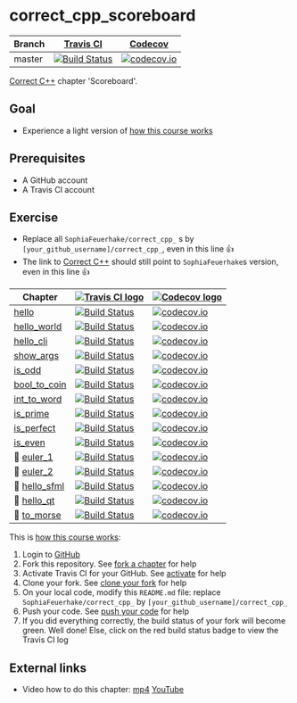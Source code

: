 # correct_cpp_scoreboard

Branch|[Travis CI](https://travis-ci.org)|[Codecov](https://www.codecov.io)
---|---|---
master|[![Build Status](https://travis-ci.org/SophiaFeuerhake/correct_cpp_scoreboard.svg?branch=master)](https://travis-ci.org/SophiaFeuerhake/correct_cpp_scoreboard)|[![codecov.io](https://codecov.io/github/SophiaFeuerhake/correct_cpp_scoreboard/coverage.svg?branch=master)](https://codecov.io/github/SophiaFeuerhake/correct_cpp_scoreboard/branch/master)

[Correct C++](https://github.com/SophiaFeuerhake/correct_cpp) chapter 'Scoreboard'.

## Goal

 * Experience a light version of [how this course works](https://github.com/SophiaFeuerhake/correct_cpp/blob/master/doc/how_this_course_works.md)

## Prerequisites

 * A GitHub account
 * A Travis CI account

## Exercise

 * Replace all `SophiaFeuerhake/correct_cpp_` s by `[your_github_username]/correct_cpp_`, even in this line :+1:
 * The link to [Correct C++](https://github.com/SophiaFeuerhake/correct_cpp) should still point to `SophiaFeuerhake`s version, even in this line :+1:

Chapter|[![Travis CI logo](TravisCI.png)](https://travis-ci.org)|[![Codecov logo](Codecov.png)](https://www.codecov.io)
---|---|---
[hello](https://github.com/SophiaFeuerhake/correct_cpp_hello)|[![Build Status](https://travis-ci.org/SophiaFeuerhake/correct_cpp_hello.svg?branch=master)](https://travis-ci.org/SophiaFeuerhake/correct_cpp_hello) | [![codecov.io](https://codecov.io/github/SophiaFeuerhake/correct_cpp_hello/coverage.svg?branch=master)](https://codecov.io/github/SophiaFeuerhake/correct_cpp_hello?branch=master)
[hello_world](https://github.com/SophiaFeuerhake/correct_cpp_hello_world)|[![Build Status](https://travis-ci.org/SophiaFeuerhake/correct_cpp_hello_world.svg?branch=master)](https://travis-ci.org/SophiaFeuerhake/correct_cpp_hello_world) | [![codecov.io](https://codecov.io/github/SophiaFeuerhake/correct_cpp_hello_world/coverage.svg?branch=master)](https://codecov.io/github/SophiaFeuerhake/correct_cpp_hello_world?branch=master)
[hello_cli](https://github.com/SophiaFeuerhake/correct_cpp_hello_cli)|[![Build Status](https://travis-ci.org/SophiaFeuerhake/correct_cpp_hello_cli.svg?branch=master)](https://travis-ci.org/SophiaFeuerhake/correct_cpp_hello_cli) | [![codecov.io](https://codecov.io/github/SophiaFeuerhake/correct_cpp_hello_cli/coverage.svg?branch=master)](https://codecov.io/github/SophiaFeuerhake/correct_cpp_hello_cli?branch=master)
[show_args](https://github.com/SophiaFeuerhake/correct_cpp_show_args)|[![Build Status](https://travis-ci.org/SophiaFeuerhake/correct_cpp_show_args.svg?branch=master)](https://travis-ci.org/SophiaFeuerhake/correct_cpp_show_args) | [![codecov.io](https://codecov.io/github/SophiaFeuerhake/correct_cpp_show_args/coverage.svg?branch=master)](https://codecov.io/github/SophiaFeuerhake/correct_cpp_show_args?branch=master)
[is_odd](https://github.com/SophiaFeuerhake/correct_cpp_is_odd)|[![Build Status](https://travis-ci.org/SophiaFeuerhake/correct_cpp_is_odd.svg?branch=master)](https://travis-ci.org/SophiaFeuerhake/correct_cpp_is_odd) | [![codecov.io](https://codecov.io/github/SophiaFeuerhake/correct_cpp_is_odd/coverage.svg?branch=master)](https://codecov.io/github/SophiaFeuerhake/correct_cpp_is_odd?branch=master)
[bool_to_coin](https://github.com/SophiaFeuerhake/correct_cpp_bool_to_coin)|[![Build Status](https://travis-ci.org/SophiaFeuerhake/correct_cpp_bool_to_coin.svg?branch=master)](https://travis-ci.org/SophiaFeuerhake/correct_cpp_bool_to_coin) | [![codecov.io](https://codecov.io/github/SophiaFeuerhake/correct_cpp_bool_to_coin/coverage.svg?branch=master)](https://codecov.io/github/SophiaFeuerhake/correct_cpp_bool_to_coin?branch=master)
[int_to_word](https://github.com/SophiaFeuerhake/correct_cpp_int_to_word)|[![Build Status](https://travis-ci.org/SophiaFeuerhake/correct_cpp_int_to_word.svg?branch=master)](https://travis-ci.org/SophiaFeuerhake/correct_cpp_int_to_word) | [![codecov.io](https://codecov.io/github/SophiaFeuerhake/correct_cpp_int_to_word/coverage.svg?branch=master)](https://codecov.io/github/SophiaFeuerhake/correct_cpp_int_to_word?branch=master)
[is_prime](https://github.com/SophiaFeuerhake/correct_cpp_is_prime)|[![Build Status](https://travis-ci.org/SophiaFeuerhake/correct_cpp_is_prime.svg?branch=master)](https://travis-ci.org/SophiaFeuerhake/correct_cpp_is_prime) | [![codecov.io](https://codecov.io/github/SophiaFeuerhake/correct_cpp_is_prime/coverage.svg?branch=master)](https://codecov.io/github/SophiaFeuerhake/correct_cpp_is_prime?branch=master)
[is_perfect](https://github.com/SophiaFeuerhake/correct_cpp_is_perfect)|[![Build Status](https://travis-ci.org/SophiaFeuerhake/correct_cpp_is_perfect.svg?branch=master)](https://travis-ci.org/SophiaFeuerhake/correct_cpp_is_perfect) | [![codecov.io](https://codecov.io/github/SophiaFeuerhake/correct_cpp_is_perfect/coverage.svg?branch=master)](https://codecov.io/github/SophiaFeuerhake/correct_cpp_is_perfect?branch=master)
[is_even](https://github.com/SophiaFeuerhake/correct_cpp_is_even)|[![Build Status](https://travis-ci.org/SophiaFeuerhake/correct_cpp_is_even.svg?branch=master)](https://travis-ci.org/SophiaFeuerhake/correct_cpp_is_even) | [![codecov.io](https://codecov.io/github/SophiaFeuerhake/correct_cpp_is_even/coverage.svg?branch=master)](https://codecov.io/github/SophiaFeuerhake/correct_cpp_is_even?branch=master)
:construction: [euler_1](https://github.com/SophiaFeuerhake/correct_cpp_euler_1)|[![Build Status](https://travis-ci.org/SophiaFeuerhake/correct_cpp_euler_1.svg?branch=master)](https://travis-ci.org/SophiaFeuerhake/correct_cpp_euler_1) | [![codecov.io](https://codecov.io/github/SophiaFeuerhake/correct_cpp_euler_1/coverage.svg?branch=master)](https://codecov.io/github/SophiaFeuerhake/correct_cpp_euler_1?branch=master)
:construction: [euler_2](https://github.com/SophiaFeuerhake/correct_cpp_euler_2)|[![Build Status](https://travis-ci.org/SophiaFeuerhake/correct_cpp_euler_2.svg?branch=master)](https://travis-ci.org/SophiaFeuerhake/correct_cpp_euler_2) | [![codecov.io](https://codecov.io/github/SophiaFeuerhake/correct_cpp_euler_2/coverage.svg?branch=master)](https://codecov.io/github/SophiaFeuerhake/correct_cpp_euler_2?branch=master)
:construction: [hello_sfml](https://github.com/SophiaFeuerhake/correct_cpp_hello_sfml)|[![Build Status](https://travis-ci.org/SophiaFeuerhake/correct_cpp_hello_sfml.svg?branch=master)](https://travis-ci.org/SophiaFeuerhake/correct_cpp_hello_sfml) | [![codecov.io](https://codecov.io/github/SophiaFeuerhake/correct_cpp_hello_sfml/coverage.svg?branch=master)](https://codecov.io/github/SophiaFeuerhake/correct_cpp_hello_sfml?branch=master)
:construction: [hello_qt](https://github.com/SophiaFeuerhake/correct_cpp_hello_qt)|[![Build Status](https://travis-ci.org/SophiaFeuerhake/correct_cpp_hello_qt.svg?branch=master)](https://travis-ci.org/SophiaFeuerhake/correct_cpp_hello_qt) | [![codecov.io](https://codecov.io/github/SophiaFeuerhake/correct_cpp_hello_qt/coverage.svg?branch=master)](https://codecov.io/github/SophiaFeuerhake/correct_cpp_hello_qt?branch=master)
:construction: [to_morse](https://github.com/SophiaFeuerhake/correct_cpp_to_morse)|[![Build Status](https://travis-ci.org/SophiaFeuerhake/correct_cpp_to_morse.svg?branch=master)](https://travis-ci.org/SophiaFeuerhake/correct_cpp_to_morse) | [![codecov.io](https://codecov.io/github/SophiaFeuerhake/correct_cpp_to_morse/coverage.svg?branch=master)](https://codecov.io/github/SophiaFeuerhake/correct_cpp_to_morse?branch=master)

This is [how this course works](https://github.com/SophiaFeuerhake/correct_cpp/blob/master/doc/how_this_course_works.md):

  1. Login to [GitHub](https://github.com/)
  2. Fork this repository. See [fork a chapter](https://github.com/SophiaFeuerhake/correct_cpp/blob/master/doc/fork_a_chapter.md) for help
  3. Activate Travis CI for your GitHub. See [activate](https://github.com/SophiaFeuerhake/correct_cpp/blob/master/doc/activate.md) for help 
  4. Clone your fork. See [clone your fork](https://github.com/SophiaFeuerhake/correct_cpp/blob/master/doc/clone_your_fork.md) for help
  5. On your local code, modify this `README.md` file: replace `SophiaFeuerhake/correct_cpp_` by `[your_github_username]/correct_cpp_`
  6. Push your code. See [push your code](https://github.com/SophiaFeuerhake/correct_cpp/blob/master/doc/push_your_code.md) for help
  7. If you did everything correctly, the build status of your fork will become green. Well done! Else, click on the red build status badge to view the Travis CI log

## External links

 * Video how to do this chapter: [mp4](http://www.SophiaFeuerhake.nl/correct_cpp_scoreboard.mp4) [YouTube](https://youtu.be/QABP8qEeM9o)
